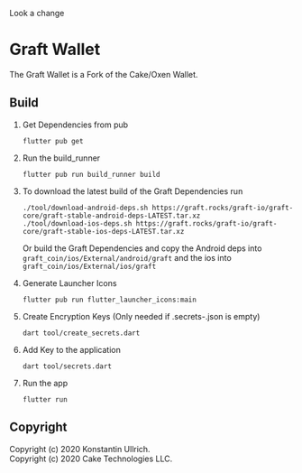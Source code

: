 Look a change

# Graft Wallet

The Graft Wallet is a Fork of the Cake/Oxen Wallet.

## Build

1. Get Dependencies from pub
    ```shell script
    flutter pub get
    ```

2. Run the build_runner
    ```shell script
    flutter pub run build_runner build
    ```

3. To download the latest build of the Graft Dependencies run 
   ```
   ./tool/download-android-deps.sh https://graft.rocks/graft-io/graft-core/graft-stable-android-deps-LATEST.tar.xz
   ./tool/download-ios-deps.sh https://graft.rocks/graft-io/graft-core/graft-stable-ios-deps-LATEST.tar.xz
   ```
   Or build the Graft Dependencies and copy the Android deps into `graft_coin/ios/External/android/graft`
   and the ios into `graft_coin/ios/External/ios/graft`

4. Generate Launcher Icons
    ```shell script
    flutter pub run flutter_launcher_icons:main
    ```

5. Create Encryption Keys (Only needed if .secrets-<env>.json is empty)
    ```shell script
    dart tool/create_secrets.dart
    ```

6. Add Key to the application
    ```shell script
    dart tool/secrets.dart
    ```

7. Run the app
    ```shell script
    flutter run
    ```

## Copyright
Copyright (c) 2020 Konstantin Ullrich.\
Copyright (c) 2020 Cake Technologies LLC.

